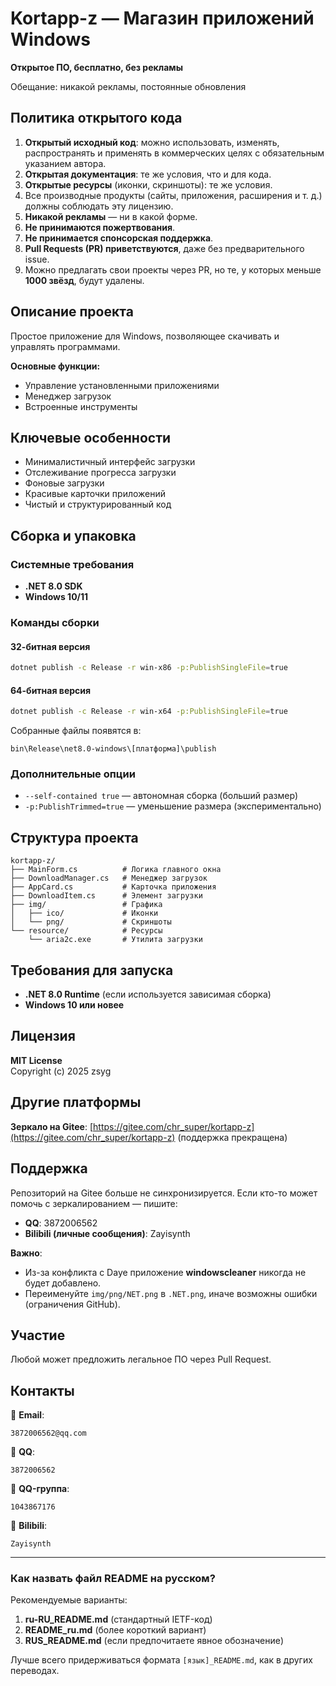 # Kortapp-z — Магазин приложений Windows  
**Открытое ПО, бесплатно, без рекламы**

Обещание: никакой рекламы, постоянные обновления  

## Политика открытого кода  

1. **Открытый исходный код**: можно использовать, изменять, распространять и применять в коммерческих целях с обязательным указанием автора.  
2. **Открытая документация**: те же условия, что и для кода.  
3. **Открытые ресурсы** (иконки, скриншоты): те же условия.  
4. Все производные продукты (сайты, приложения, расширения и т. д.) должны соблюдать эту лицензию.  
5. **Никакой рекламы** — ни в какой форме.  
6. **Не принимаются пожертвования**.  
7. **Не принимается спонсорская поддержка**.  
8. **Pull Requests (PR) приветствуются**, даже без предварительного issue.  
9. Можно предлагать свои проекты через PR, но те, у которых меньше **1000 звёзд**, будут удалены.  

## Описание проекта  

Простое приложение для Windows, позволяющее скачивать и управлять программами.  

**Основные функции:**  
- Управление установленными приложениями  
- Менеджер загрузок  
- Встроенные инструменты  

## Ключевые особенности  

- Минималистичный интерфейс загрузки  
- Отслеживание прогресса загрузки  
- Фоновые загрузки  
- Красивые карточки приложений  
- Чистый и структурированный код  

## Сборка и упаковка  

### Системные требования  
- **.NET 8.0 SDK**  
- **Windows 10/11**  

### Команды сборки  

#### 32-битная версия  
```bash
dotnet publish -c Release -r win-x86 -p:PublishSingleFile=true
```  

#### 64-битная версия  
```bash
dotnet publish -c Release -r win-x64 -p:PublishSingleFile=true
```  

Собранные файлы появятся в:  
```
bin\Release\net8.0-windows\[платформа]\publish
```  

### Дополнительные опции  
- `--self-contained true` — автономная сборка (больший размер)  
- `-p:PublishTrimmed=true` — уменьшение размера (экспериментально)  

## Структура проекта  

```
kortapp-z/  
├── MainForm.cs          # Логика главного окна  
├── DownloadManager.cs   # Менеджер загрузок  
├── AppCard.cs           # Карточка приложения  
├── DownloadItem.cs      # Элемент загрузки  
├── img/                 # Графика  
│   ├── ico/             # Иконки  
│   └── png/             # Скриншоты  
└── resource/            # Ресурсы  
    └── aria2c.exe       # Утилита загрузки  
```  

## Требования для запуска  

- **.NET 8.0 Runtime** (если используется зависимая сборка)  
- **Windows 10 или новее**  

## Лицензия  

**MIT License**  
Copyright (c) 2025 zsyg  

## Другие платформы  

**Зеркало на Gitee**: [https://gitee.com/chr_super/kortapp-z](https://gitee.com/chr_super/kortapp-z) (поддержка прекращена)  

## Поддержка  

Репозиторий на Gitee больше не синхронизируется. Если кто-то может помочь с зеркалированием — пишите:  
- **QQ**: 3872006562  
- **Bilibili (личные сообщения)**: Zayisynth  

**Важно**:  
- Из-за конфликта с Daye приложение **windowscleaner** никогда не будет добавлено.  
- Переименуйте `img/png/NET.png` в `.NET.png`, иначе возможны ошибки (ограничения GitHub).  

## Участие  

Любой может предложить легальное ПО через Pull Request.  

## Контакты  

📧 **Email**:  
```
3872006562@qq.com
```  

📱 **QQ**:  
```
3872006562
```  

👥 **QQ-группа**:  
```
1043867176
```  

🎥 **Bilibili**:  
```
Zayisynth
```  

---

### Как назвать файл README на русском?  
Рекомендуемые варианты:  
1. **ru-RU_README.md** (стандартный IETF-код)  
2. **README_ru.md** (более короткий вариант)  
3. **RUS_README.md** (если предпочитаете явное обозначение)  

Лучше всего придерживаться формата `[язык]_README.md`, как в других переводах.